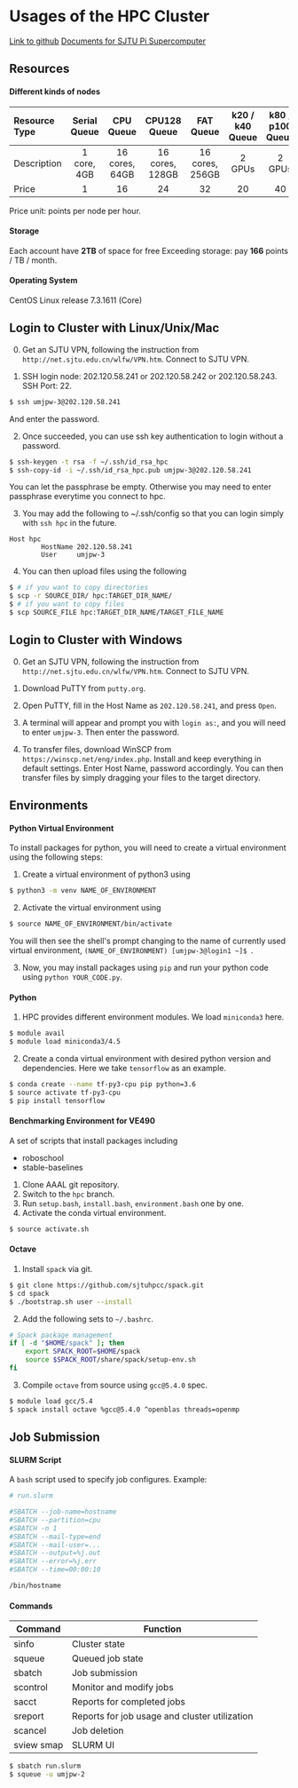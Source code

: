 Usages of the HPC Cluster
=========================
[Link to github](https://)
[Documents for SJTU Pi Supercomputer](https://docs.hpc.sjtu.edu.cn/)

Resources
---------
#### Different kinds of nodes

Resource Type | Serial Queue | CPU Queue | CPU128 Queue | FAT Queue | k20 / k40 Queue | k80 / p100 Queue 
:-------------|:------------:|:---------:|:------------:|:---------:|:-------------:|:--------------:
Description | 1 core, 4GB | 16 cores, 64GB | 16 cores, 128GB | 16 cores, 256GB | 2 GPUs | 2 GPUs 
Price | 1 | 16 | 24 | 32 | 20 | 40

Price unit: points per node per hour.

#### Storage
Each account have **2TB** of space for free
Exceeding storage: pay **166** points / TB / month.

#### Operating System 
CentOS Linux release 7.3.1611 (Core) 

Login to Cluster with Linux/Unix/Mac
----------------
0. Get an SJTU VPN, following the instruction from ``http://net.sjtu.edu.cn/wlfw/VPN.htm``. Connect to SJTU VPN.

1. SSH login node: 202.120.58.241 or 202.120.58.242 or 202.120.58.243.
SSH Port: 22.

```bash
$ ssh umjpw-3@202.120.58.241
```

And enter the password.

2. Once succeeded, you can use ssh key authentication to login without a password.

```bash
$ ssh-keygen -t rsa -f ~/.ssh/id_rsa_hpc
$ ssh-copy-id -i ~/.ssh/id_rsa_hpc.pub umjpw-3@202.120.58.241
```

You can let the passphrase be empty. Otherwise you may need to enter passphrase everytime you connect to hpc.

3. You may add the following to ~/.ssh/config so that you can login simply with ``ssh hpc`` in the future.

```
Host hpc
        HostName 202.120.58.241
        User     umjpw-3
```

4. You can then upload files using the following

```bash
$ # if you want to copy directories
$ scp -r SOURCE_DIR/ hpc:TARGET_DIR_NAME/
$ # if you want to copy files
$ scp SOURCE_FILE hpc:TARGET_DIR_NAME/TARGET_FILE_NAME
```

Login to Cluster with Windows
----------------
0. Get an SJTU VPN, following the instruction from ``http://net.sjtu.edu.cn/wlfw/VPN.htm``. Connect to SJTU VPN.

1. Download PuTTY from ``putty.org``.

2. Open PuTTY, fill in the Host Name as ``202.120.58.241``, and press ``Open``. 

3. A terminal will appear and prompt you with ``login as:``, and you will need to enter ``umjpw-3``. Then enter the password.

4. To transfer files, download WinSCP from ``https://winscp.net/eng/index.php``. Install and keep everything in default settings. Enter Host Name, password accordingly. You can then transfer files by simply dragging your files to the target directory.


Environments
------------

#### Python Virtual Environment
To install packages for python, you will need to create a virtual environment using the following steps:

1. Create a virtual environment of python3 using

```bash
$ python3 -m venv NAME_OF_ENVIRONMENT
```

2. Activate the virtual environment using

```bash
$ source NAME_OF_ENVIRONMENT/bin/activate
```
You will then see the shell's prompt changing to the name of currently used virtual environment, ``(NAME_OF_ENVIRONMENT) [umjpw-3@login1 ~]$ ``.

3. Now, you may install packages using ``pip`` and run your python code using ``python YOUR_CODE.py``.

#### Python
1. HPC provides different environment modules.
We load ``miniconda3`` here.

```bash
$ module avail
$ module load miniconda3/4.5
```

2. Create a conda virtual environment with desired python version and dependencies.
Here we take ``tensorflow`` as an example.

```bash
$ conda create --name tf-py3-cpu pip python=3.6
$ source activate tf-py3-cpu
$ pip install tensorflow
```

#### Benchmarking Environment for VE490
A set of scripts that install packages including
* roboschool
* stable-baselines

1. Clone AAAL git repository.
2. Switch to the ``hpc`` branch.
3. Run ``setup.bash``, ``install.bash``, ``environment.bash`` one by one.
4. Activate the conda virtual environment.
```bash
$ source activate.sh
```

#### Octave
1. Install ``spack`` via git.

```bash
$ git clone https://github.com/sjtuhpcc/spack.git
$ cd spack
$ ./bootstrap.sh user --install
```

2. Add the following sets to ``~/.bashrc``.

```bash
# Spack package management
if [ -d "$HOME/spack" ]; then
    export SPACK_ROOT=$HOME/spack
    source $SPACK_ROOT/share/spack/setup-env.sh
fi
```

3. Compile ``octave`` from source using ``gcc@5.4.0`` spec.

```bash
$ module load gcc/5.4
$ spack install octave %gcc@5.4.0 ^openblas threads=openmp
```

Job Submission
--------------
#### SLURM Script
A ``bash`` script used to specify job configures.
Example:
```bash
# run.slurm

#SBATCH --job-name=hostname
#SBATCH --partition=cpu
#SBATCH -n 1
#SBATCH --mail-type=end
#SBATCH --mail-user=...
#SBATCH --output=%j.out
#SBATCH --error=%j.err
#SBATCH --time=00:00:10

/bin/hostname
```

#### Commands
Command  | Function
---------|---------
sinfo    | Cluster state
squeue   | Queued job state
sbatch   | Job submission
scontrol | Monitor and modify jobs
sacct    | Reports for completed jobs
sreport  | Reports for job usage and cluster utilization
scancel  | Job deletion
sview smap | SLURM UI

```bash
$ sbatch run.slurm
$ squeue -u umjpw-2
```
